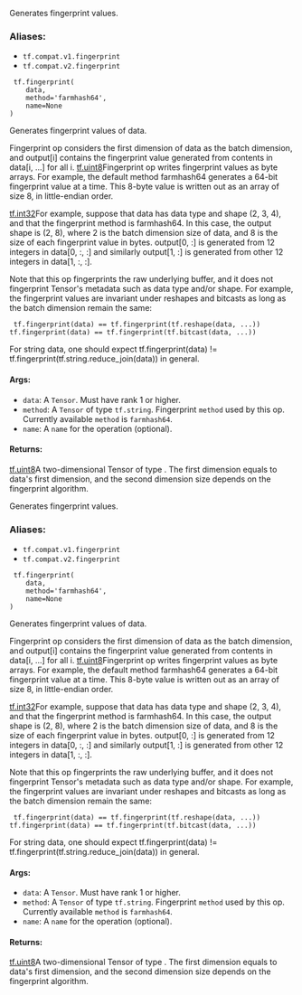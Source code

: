 
Generates fingerprint values.
### Aliases:
- `tf.compat.v1.fingerprint`
- `tf.compat.v2.fingerprint`

```
 tf.fingerprint(
    data,
    method='farmhash64',
    name=None
)
```

Generates fingerprint values of data.

Fingerprint op considers the first dimension of data as the batch dimension, and output[i] contains the fingerprint value generated from contents in data[i, ...] for all i.
[tf.uint8](https://www.tensorflow.org/api_docs/python/tf#uint8)Fingerprint op writes fingerprint values as byte arrays. For example, the default method farmhash64 generates a 64-bit fingerprint value at a time. This 8-byte value is written out as an  array of size 8, in little-endian order.

[tf.int32](https://www.tensorflow.org/api_docs/python/tf#int32)For example, suppose that data has data type  and shape (2, 3, 4), and that the fingerprint method is farmhash64. In this case, the output shape is (2, 8), where 2 is the batch dimension size of data, and 8 is the size of each fingerprint value in bytes. output[0, :] is generated from 12 integers in data[0, :, :] and similarly output[1, :] is generated from other 12 integers in data[1, :, :].


Note that this op fingerprints the raw underlying buffer, and it does not fingerprint Tensor's metadata such as data type and/or shape. For example, the fingerprint values are invariant under reshapes and bitcasts as long as the batch dimension remain the same:

```
 tf.fingerprint(data) == tf.fingerprint(tf.reshape(data, ...))
tf.fingerprint(data) == tf.fingerprint(tf.bitcast(data, ...))
```

For string data, one should expect tf.fingerprint(data) != tf.fingerprint(tf.string.reduce_join(data)) in general.
#### Args:
- `data`: A `Tensor`. Must have rank 1 or higher.
- `method`: A `Tensor` of type `tf.string`. Fingerprint `method` used by this op. Currently available `method` is `farmhash64`.
- `name`: A `name` for the operation (optional).
#### Returns:
[tf.uint8](https://www.tensorflow.org/api_docs/python/tf#uint8)A two-dimensional Tensor of type . The first dimension equals to data's first dimension, and the second dimension size depends on the fingerprint algorithm.


Generates fingerprint values.
### Aliases:
- `tf.compat.v1.fingerprint`
- `tf.compat.v2.fingerprint`

```
 tf.fingerprint(
    data,
    method='farmhash64',
    name=None
)
```

Generates fingerprint values of data.

Fingerprint op considers the first dimension of data as the batch dimension, and output[i] contains the fingerprint value generated from contents in data[i, ...] for all i.
[tf.uint8](https://www.tensorflow.org/api_docs/python/tf#uint8)Fingerprint op writes fingerprint values as byte arrays. For example, the default method farmhash64 generates a 64-bit fingerprint value at a time. This 8-byte value is written out as an  array of size 8, in little-endian order.

[tf.int32](https://www.tensorflow.org/api_docs/python/tf#int32)For example, suppose that data has data type  and shape (2, 3, 4), and that the fingerprint method is farmhash64. In this case, the output shape is (2, 8), where 2 is the batch dimension size of data, and 8 is the size of each fingerprint value in bytes. output[0, :] is generated from 12 integers in data[0, :, :] and similarly output[1, :] is generated from other 12 integers in data[1, :, :].


Note that this op fingerprints the raw underlying buffer, and it does not fingerprint Tensor's metadata such as data type and/or shape. For example, the fingerprint values are invariant under reshapes and bitcasts as long as the batch dimension remain the same:

```
 tf.fingerprint(data) == tf.fingerprint(tf.reshape(data, ...))
tf.fingerprint(data) == tf.fingerprint(tf.bitcast(data, ...))
```

For string data, one should expect tf.fingerprint(data) != tf.fingerprint(tf.string.reduce_join(data)) in general.
#### Args:
- `data`: A `Tensor`. Must have rank 1 or higher.
- `method`: A `Tensor` of type `tf.string`. Fingerprint `method` used by this op. Currently available `method` is `farmhash64`.
- `name`: A `name` for the operation (optional).
#### Returns:
[tf.uint8](https://www.tensorflow.org/api_docs/python/tf#uint8)A two-dimensional Tensor of type . The first dimension equals to data's first dimension, and the second dimension size depends on the fingerprint algorithm.


